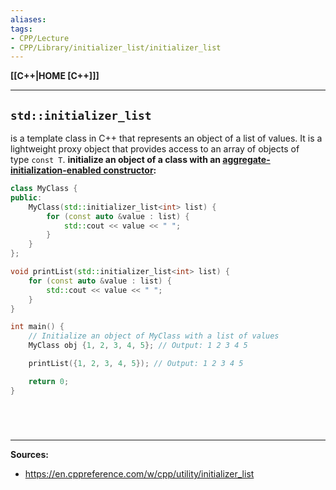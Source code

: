 ```yaml
---
aliases:
tags:
- CPP/Lecture
- CPP/Library/initializer_list/initializer_list
---
```

**[[C++|HOME [C++]]]**

---
## `std::initializer_list`
is a template class in C++ that represents an object of a list of values. It is a lightweight proxy object that provides access to an array of objects of type `const T`.
**initialize an object of a class with an <u>aggregate-initialization-enabled constructor</u>:**
```cpp
class MyClass {
public:
    MyClass(std::initializer_list<int> list) {
        for (const auto &value : list) {
            std::cout << value << " ";
        }
    }
};

void printList(std::initializer_list<int> list) {
	for (const auto &value : list) {
		std::cout << value << " ";
	}
}

int main() {
    // Initialize an object of MyClass with a list of values
    MyClass obj {1, 2, 3, 4, 5}; // Output: 1 2 3 4 5

	printList({1, 2, 3, 4, 5}); // Output: 1 2 3 4 5

    return 0;
}
```

<br>

# 
---
**Sources:**
- https://en.cppreference.com/w/cpp/utility/initializer_list